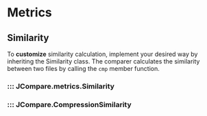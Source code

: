 # Metrics

## Similarity

To **customize** similarity calculation, implement your desired way by inheriting the Similarity class. The comparer calculates the similarity between two files by calling the `cmp` member function.

### ::: JCompare.metrics.Similarity

### ::: JCompare.CompressionSimilarity

